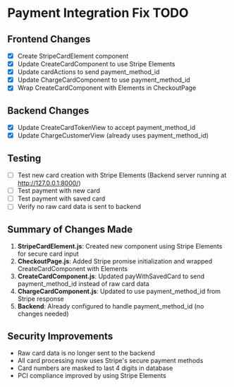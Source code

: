 # Payment Integration Fix TODO

## Frontend Changes

- [x] Create StripeCardElement component
- [x] Update CreateCardComponent to use Stripe Elements
- [x] Update cardActions to send payment_method_id
- [x] Update ChargeCardComponent to use payment_method_id
- [x] Wrap CreateCardComponent with Elements in CheckoutPage

## Backend Changes

- [x] Update CreateCardTokenView to accept payment_method_id
- [x] Update ChargeCustomerView (already uses payment_method_id)

## Testing

- [ ] Test new card creation with Stripe Elements (Backend server running at http://127.0.0.1:8000/)
- [ ] Test payment with new card
- [ ] Test payment with saved card
- [ ] Verify no raw card data is sent to backend

## Summary of Changes Made

1. **StripeCardElement.js**: Created new component using Stripe Elements for secure card input
2. **CheckoutPage.js**: Added Stripe promise initialization and wrapped CreateCardComponent with Elements
3. **CreateCardComponent.js**: Updated payWithSavedCard to send payment_method_id instead of raw card data
4. **ChargeCardComponent.js**: Updated to use payment_method_id from Stripe response
5. **Backend**: Already configured to handle payment_method_id (no changes needed)

## Security Improvements

- Raw card data is no longer sent to the backend
- All card processing now uses Stripe's secure payment methods
- Card numbers are masked to last 4 digits in database
- PCI compliance improved by using Stripe Elements
